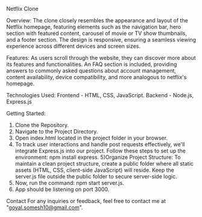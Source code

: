 Netflix Clone

Overview:
The clone closely resembles the appearance and layout of the Netflix homepage, featuring elements such as the navigation bar, hero section with featured content, carousel of movie or TV show thumbnails, and a footer section. The design is responsive, ensuring a seamless viewing experience across different devices and screen sizes.

Features:
As users scroll through the website, they can discover more about its features and functionalities. An FAQ section is included, providing answers to commonly asked questions about account management, content availability, device compatibility, and more analogous to netflix's homepage.

Technologies Used:
Frontend - HTML, CSS, JavaScript.
Backend - Node.js, Express.js

Getting Started:
1) Clone the Repository.
2) Navigate to the Project Directory.
3) Open index.html located in the project folder in your browser.
4) To track user interactions and handle post requests effectively, we'll integrate Express.js into our project. Follow these steps to set up the environment: npm install express.
5)Organize Project Structure: To maintain a clean project structure, create a public folder where all static assets (HTML, CSS, client-side JavaScript) will reside. Keep the server.js file outside the public folder to secure server-side logic.
6) Now, run the command: npm start server.js.
7) App should be listening on port 3000.

Contact
For any inquiries or feedback, feel free to contact me at "goyal.somesh10@gmail.com".
